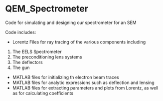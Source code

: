 # QEM_Spectrometer
Code for simulating and designing our spectrometer for an SEM

Code includes:
- Lorentz Files for ray tracing of the various components including
1. The EELS Spectrometer
2. The preconditioning lens systems
3. The deflectors
4. The gun
- MATLAB files for initializing th electron beam traces
- MATLAB files for analytic expressions such as deflection and lensing
- MATLAB files for extracting parameters and plots from Lorentz, as well as for calculating coefficients

